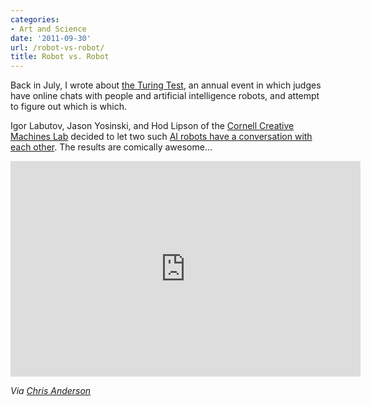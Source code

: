 ```yaml
---
categories:
- Art and Science
date: '2011-09-30'
url: /robot-vs-robot/
title: Robot vs. Robot
---
```


Back in July, I wrote about <a href="https://gomakethings.com/mind-vs-machine/">the Turing Test</a>, an annual event in which judges have online chats with people and artificial intelligence robots, and attempt to figure out which is which.

Igor Labutov, Jason Yosinski, and Hod Lipson of the <a href="http://creativemachines.cornell.edu/">Cornell Creative Machines Lab</a> decided to let two such <a href="https://www.youtube.com/watch?v=WnzlbyTZsQY">AI robots have a conversation with each other</a>. The results are comically awesome...

<iframe class="alignc" width="560" height="345" src="https://www.youtube.com/embed/WnzlbyTZsQY" frameborder="0" allowfullscreen></iframe>

<em>Via <a href="https://twitter.com/TEDchris">Chris Anderson</a></em>